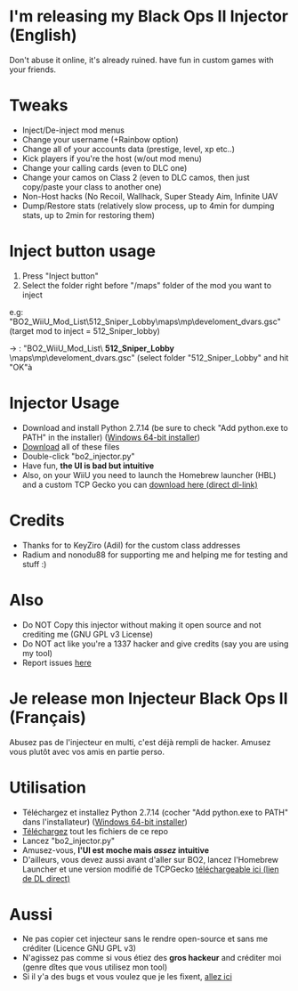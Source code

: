 # I'm releasing my Black Ops II Injector (English)

Don't abuse it online, it's already ruined. have fun in custom games with your friends.

# Tweaks

- Inject/De-inject mod menus
- Change your username (+Rainbow option)
- Change all of your accounts data (prestige, level, xp etc..)
- Kick players if you're the host (w/out mod menu)
- Change your calling cards (even to DLC one)
- Change your camos on Class 2 (even to DLC camos,  then just copy/paste your class to another one)
- Non-Host hacks (No Recoil, Wallhack, Super Steady Aim, Infinite UAV
- Dump/Restore stats (relatively slow process, up to 4min for dumping stats, up to 2min for restoring them)

# Inject button usage

1) Press "Inject button"
2) Select the folder right before "/maps" folder of the mod you want to inject

e.g: "BO2_WiiU_Mod_List\512_Sniper_Lobby\maps\mp\develoment_dvars.gsc" (target mod to inject = 512_Sniper_lobby)

-> : "BO2_WiiU_Mod_List\ **512_Sniper_Lobby** \maps\mp\develoment_dvars.gsc" (select folder "512_Sniper_Lobby" and hit "OK"à

# Injector Usage

- Download and install Python 2.7.14 (be sure to check "Add python.exe to PATH" in the installer) ([Windows 64-bit installer](https://www.python.org/ftp/python/2.7.14/python-2.7.14.amd64.msi))
- [Download](https://github.com/NexoDevelopment/WiiU_BO2_Injector_FULLVER/releases) all of these files 
- Double-click "bo2_injector.py"
- Have fun, **the UI is bad but intuitive**
- Also, on your WiiU you need to launch the Homebrew launcher (HBL) and a custom TCP Gecko you can [download here (direct dl-link)](https://github.com/wj444/tcpgecko/blob/master/tcpgecko.elf?raw=true)

# Credits

- Thanks for to KeyZiro (Adil) for the custom class addresses
- Radium and nonodu88 for supporting me and helping me for testing and stuff :)

# Also

- Do NOT Copy this injector without making it open source and not crediting me (GNU GPL v3 License)
- Do NOT act like you're a 1337 hacker and give credits (say you are using my tool)
- Report issues [here](https://github.com/NexoDevelopment/WiiU_BO2_Injector_FULLVER/issues)




# Je release mon Injecteur Black Ops II (Français)

Abusez pas de l'injecteur en multi, c'est déjà rempli de hacker. Amusez vous plutôt avec vos amis en partie perso.

# Utilisation

- Téléchargez et installez Python 2.7.14 (cocher "Add python.exe to PATH" dans l'installateur) ([Windows 64-bit installer](https://www.python.org/ftp/python/2.7.14/python-2.7.14.amd64.msi))
- [Téléchargez](https://github.com/NexoDevelopment/WiiU_BO2_Injector_FULLVER/releases) tout les fichiers de ce repo
- Lancez "bo2_injector.py"
- Amusez-vous, **l'UI est moche mais *assez* intuitive**
- D'ailleurs, vous devez aussi avant d'aller sur BO2, lancez l'Homebrew Launcher et une version modifié de TCPGecko [téléchargeable ici (lien de DL direct)](https://github.com/wj444/tcpgecko/blob/master/tcpgecko.elf?raw=true)

# Aussi

- Ne pas copier cet injecteur sans le rendre open-source et sans me créditer (Licence GNU GPL v3)
- N'agissez pas comme si vous étiez des **gros hackeur** and créditer moi (genre dîtes que vous utilisez mon tool)
- Si il y'a des bugs et vous voulez que je les fixent, [allez ici](https://github.com/NexoDevelopment/WiiU_BO2_Injector_FULLVER/issues)
